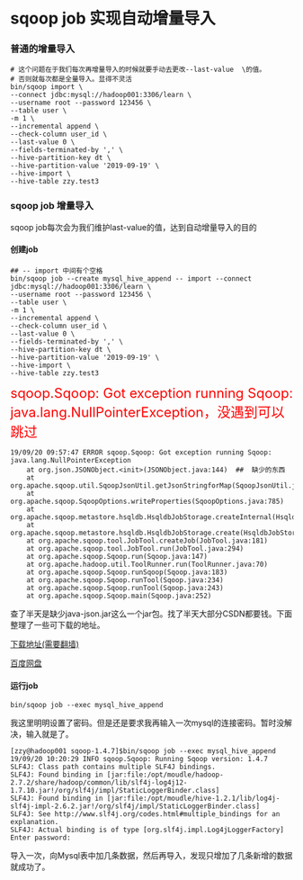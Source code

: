 # sqoop job 实现自动增量导入

### 普通的增量导入

```
# 这个问题在于我们每次再增量导入的时候就要手动去更改--last-value  \的值。
# 否则就每次都是全量导入。显得不灵活
bin/sqoop import \
--connect jdbc:mysql://hadoop001:3306/learn \
--username root --password 123456 \
--table user \
-m 1 \
--incremental append \
--check-column user_id \
--last-value 0 \
--fields-terminated-by ',' \
--hive-partition-key dt \
--hive-partition-value '2019-09-19' \
--hive-import \
--hive-table zzy.test3
```

### sqoop job 增量导入

sqoop job每次会为我们维护last-value的值，达到自动增量导入的目的

#### 创建job

```
## -- import 中间有个空格 
bin/sqoop job --create mysql_hive_append -- import --connect jdbc:mysql://hadoop001:3306/learn \
--username root --password 123456 \
--table user \
-m 1 \
--incremental append \
--check-column user_id \
--last-value 0 \
--fields-terminated-by ',' \
--hive-partition-key dt \
--hive-partition-value '2019-09-19' \
--hive-import \
--hive-table zzy.test3
```

<font color="red" size=5>sqoop.Sqoop: Got exception running Sqoop: 
java.lang.NullPointerException，没遇到可以跳过</font>

```
19/09/20 09:57:47 ERROR sqoop.Sqoop: Got exception running Sqoop: 
java.lang.NullPointerException
	at org.json.JSONObject.<init>(JSONObject.java:144)  ##  缺少的东西
	at org.apache.sqoop.util.SqoopJsonUtil.getJsonStringforMap(SqoopJsonUtil.java:43)
	at org.apache.sqoop.SqoopOptions.writeProperties(SqoopOptions.java:785)
	at org.apache.sqoop.metastore.hsqldb.HsqldbJobStorage.createInternal(HsqldbJobStorage.java:399)
	at org.apache.sqoop.metastore.hsqldb.HsqldbJobStorage.create(HsqldbJobStorage.java:379)
	at org.apache.sqoop.tool.JobTool.createJob(JobTool.java:181)
	at org.apache.sqoop.tool.JobTool.run(JobTool.java:294)
	at org.apache.sqoop.Sqoop.run(Sqoop.java:147)
	at org.apache.hadoop.util.ToolRunner.run(ToolRunner.java:70)
	at org.apache.sqoop.Sqoop.runSqoop(Sqoop.java:183)
	at org.apache.sqoop.Sqoop.runTool(Sqoop.java:234)
	at org.apache.sqoop.Sqoop.runTool(Sqoop.java:243)
	at org.apache.sqoop.Sqoop.main(Sqoop.java:252)
```

查了半天是缺少java-json.jar这么一个jar包。找了半天大部分CSDN都要钱。下面整理了一些可下载的地址。

[下载地址(需要翻墙)](http://www.java2s.com/Code/JarDownload/java-json/java-json.jar.zip)

[百度网盘](https://pan.baidu.com/s/1bnfXsHjW_e4FRk5aBUuybw)

#### 运行job

```
bin/sqoop job --exec mysql_hive_append
```

我这里明明设置了密码。但是还是要求我再输入一次mysql的连接密码。暂时没解决，输入就是了。

```
[zzy@hadoop001 sqoop-1.4.7]$bin/sqoop job --exec mysql_hive_append
19/09/20 10:20:29 INFO sqoop.Sqoop: Running Sqoop version: 1.4.7
SLF4J: Class path contains multiple SLF4J bindings.
SLF4J: Found binding in [jar:file:/opt/moudle/hadoop-2.7.2/share/hadoop/common/lib/slf4j-log4j12-1.7.10.jar!/org/slf4j/impl/StaticLoggerBinder.class]
SLF4J: Found binding in [jar:file:/opt/moudle/hive-1.2.1/lib/log4j-slf4j-impl-2.6.2.jar!/org/slf4j/impl/StaticLoggerBinder.class]
SLF4J: See http://www.slf4j.org/codes.html#multiple_bindings for an explanation.
SLF4J: Actual binding is of type [org.slf4j.impl.Log4jLoggerFactory]
Enter password:
```

导入一次，向Mysql表中加几条数据，然后再导入，发现只增加了几条新增的数据就成功了。